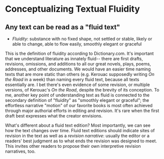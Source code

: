 # Conceptualizing Textual Fluidity
## Any text can be read as a "fluid text"

- *Fluidity*: substance with no fixed shape, not settled or stable, likely or able to change, able to flow easily, smoothly elegant or graceful 

This is the definition of fluidity according to Dictionary.com. It's important that we understand literature as innately fluid-- there are first drafts, revisions, omissions, and additions to all our great novels, plays, poems, addresses, and other documents. We would have an easier time naming texts that are more static than others (e.g. Kerouac supposedly writing *On the Road* in a week) than naming every fluid text, because all texts essentially are. I bet there's even evidence of some revision, or multiple versions, of Kerouac's *On the Road*, despite the brevity of its conception. To me, another key point of understanding text as fluid is connected to the secondary definition of "fluidity" as "smoothly elegant or graceful"; the effortless narrative "motion" of our favorite books is most often achieved through major authorial efforts in editing and revision. It's rare when the first draft best expresses what the creator envisions. 

What's different about a fluid text edition? 
    Most importantly, we can see how the text changes over time. Fluid text editions should indicate sites of revision in the text as well as a *revision narrative*: usually the editor or a readers' best judgment as to what ends the revision was designed to meet. This invites other readers to propose their own interpretive revision narratives, too. 

 